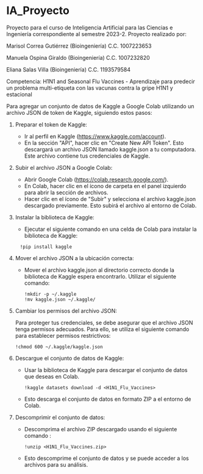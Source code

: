 # IA_Proyecto
Proyecto para el curso de Inteligencia Artificial para las Ciencias e Ingeniería correspondiente al semestre 2023-2. 
Proyecto realizado por:

Marisol Correa Gutiérrez (Bioingeniería)
C.C. 1007223653

Manuela Ospina Giraldo (Bioingeniería)
C.C.  1007232820

Eliana Salas Villa (Bioingeniería)
C.C. 1193579584


Competencia: H1N1 and Seasonal Flu Vaccines - Aprendizaje para predecir un problema multi-etiqueta con las vacunas contra la gripe H1N1 y estacional

Para agregar un conjunto de datos de Kaggle a Google Colab utilizando un archivo JSON de token de Kaggle, siguiendo estos pasos:

1. Preparar el token de Kaggle:
   - Ir al perfil en Kaggle (https://www.kaggle.com/account).
   - En la sección "API", hacer clic en "Create New API Token". Esto descargará un archivo JSON llamado kaggle.json a tu computadora. Este archivo contiene tus credenciales de Kaggle.

2. Subir el archivo JSON a Google Colab:

   - Abrir Google Colab (https://colab.research.google.com/).
   - En Colab, hacer clic en el ícono de carpeta en el panel izquierdo para abrir la sección de archivos.
   - Hacer clic en el ícono de "Subir" y selecciona el archivo kaggle.json descargado previamente. Esto subirá el archivo al entorno de Colab.

3. Instalar la biblioteca de Kaggle:

   - Ejecutar el siguiente comando en una celda de Colab para instalar la biblioteca de Kaggle:
     
```
     !pip install kaggle
```
     

4. Mover el archivo JSON a la ubicación correcta:

   - Mover el archivo kaggle.json al directorio correcto donde la biblioteca de Kaggle espera encontrarlo. Utilizar el siguiente comando:

     ```
     !mkdir -p ~/.kaggle
     !mv kaggle.json ~/.kaggle/
     ```
     

5. Cambiar los permisos del archivo JSON:

   Para proteger tus credenciales, se debe asegurar que el archivo JSON tenga permisos adecuados. Para ello, se utiliza el siguiente comando para establecer permisos restrictivos:

     ```
     !chmod 600 ~/.kaggle/kaggle.json
     ```
     

7. Descargue el conjunto de datos de Kaggle:

   - Usar la biblioteca de Kaggle para descargar el conjunto de datos que deseas en Colab. 

     ```
     !kaggle datasets download -d <H1N1_Flu_Vaccines>
     ```

   - Esto descarga el conjunto de datos en formato ZIP a el entorno de Colab.

8. Descomprimir el conjunto de datos:

   - Descomprima el archivo ZIP descargado usando el siguiente comando :

     ```
     !unzip <H1N1_Flu_Vaccines.zip>
     ```
     
   - Esto descomprime el conjunto de datos y se puede acceder a los archivos para su análisis.

